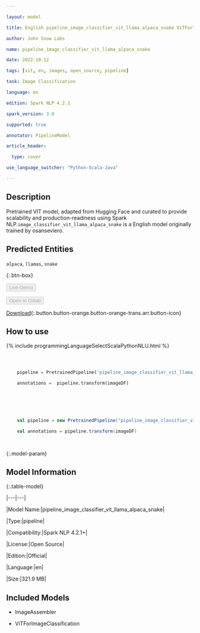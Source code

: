 ```yaml
---

layout: model

title: English pipeline_image_classifier_vit_llama_alpaca_snake ViTForImageClassification from osanseviero

author: John Snow Labs

name: pipeline_image_classifier_vit_llama_alpaca_snake

date: 2022-10-12

tags: [vit, en, images, open_source, pipeline]

task: Image Classification

language: en

edition: Spark NLP 4.2.1

spark_version: 3.0

supported: true

annotator: PipelineModel

article_header:

  type: cover

use_language_switcher: "Python-Scala-Java"

---
```




## Description



Pretrained VIT  model, adapted from Hugging Face and curated to provide scalability and production-readiness using Spark NLP.`image_classifier_vit_llama_alpaca_snake` is a English model originally trained by osanseviero.


## Predicted Entities

`alpaca`, `llamas`, `snake`







{:.btn-box}

<button class="button button-orange" disabled>Live Demo</button>

<button class="button button-orange" disabled>Open in Colab</button>

[Download](https://s3.amazonaws.com/auxdata.johnsnowlabs.com/public/models/pipeline_image_classifier_vit_llama_alpaca_snake_en_4.2.1_3.0_1665569425991.zip){:.button.button-orange.button-orange-trans.arr.button-icon}



## How to use







<div class="tabs-box" markdown="1">

{% include programmingLanguageSelectScalaPythonNLU.html %}

```python



    pipeline = PretrainedPipeline('pipeline_image_classifier_vit_llama_alpaca_snake', lang = 'en')

    annotations =  pipeline.transform(imageDF)

    

```

```scala



    val pipeline = new PretrainedPipeline("pipeline_image_classifier_vit_llama_alpaca_snake", lang = "en")

    val annotations = pipeline.transform(imageDF)

    

```

</div>



{:.model-param}

## Model Information



{:.table-model}

|---|---|

|Model Name:|pipeline_image_classifier_vit_llama_alpaca_snake|

|Type:|pipeline|

|Compatibility:|Spark NLP 4.2.1+|

|License:|Open Source|

|Edition:|Official|

|Language:|en|

|Size:|321.9 MB|



## Included Models



- ImageAssembler

- ViTForImageClassification

